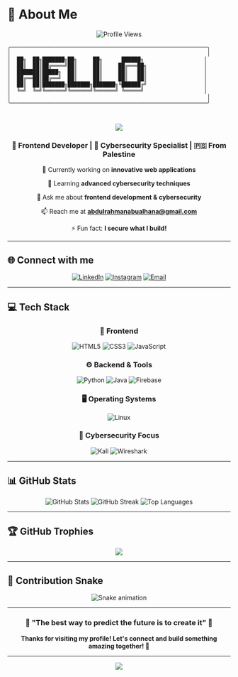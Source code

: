 # 💫 About Me

<div align="center">
  
![Profile Views](https://komarev.com/ghpvc/?username=d7mo25&label=Profile%20views&color=0e75b6&style=flat)

</div>

```ascii
╭──────────────────────────────────────────────────────────────╮
│                                                              │
│  ██╗  ██╗███████╗██╗     ██╗      ██████╗                   │
│  ██║  ██║██╔════╝██║     ██║     ██╔═══██╗                  │
│  ███████║█████╗  ██║     ██║     ██║   ██║                  │
│  ██╔══██║██╔══╝  ██║     ██║     ██║   ██║                  │
│  ██║  ██║███████╗███████╗███████╗╚██████╔╝                  │
│  ╚═╝  ╚═╝╚══════╝╚══════╝╚══════╝ ╚═════╝                   │
│                                                              │
╰──────────────────────────────────────────────────────────────╯
```

<h1 align="center">
  <img src="https://readme-typing-svg.herokuapp.com/?font=Righteous&size=35&center=true&vCenter=true&width=500&height=70&duration=4000&lines=Hi+There!+👋;+I'm+Abdelrahman!;" />
</h1>

<h3 align="center">🚀 Frontend Developer | 🔐 Cybersecurity Specialist | 🇵🇸 From Palestine</h3>

<div align="center">
  
  🔭 Currently working on **innovative web applications**
  
  🌱 Learning **advanced cybersecurity techniques**
  
  💬 Ask me about **frontend development & cybersecurity**
  
  📫 Reach me at **abdulrahmanabualhana@gmail.com**
  
  ⚡ Fun fact: **I secure what I build!**

</div>

---

## 🌐 Connect with me

<div align="center">
  
[![LinkedIn](https://img.shields.io/badge/LinkedIn-%230077B5.svg?logo=linkedin&logoColor=white)](https://linkedin.com/in/www.linkedin.com/in/abdelrahman-m-k-abualhana-0a40ba283)
[![Instagram](https://img.shields.io/badge/Instagram-%23E4405F.svg?logo=Instagram&logoColor=white)](https://www.instagram.com/d7mo_25/)
[![Email](https://img.shields.io/badge/Email-D14836?logo=gmail&logoColor=white)](mailto:abdulrahmanabualhana@gmail.com)

</div>

---

## 💻 Tech Stack

<div align="center">

### 🎨 Frontend
![HTML5](https://img.shields.io/badge/html5-%23E34F26.svg?style=for-the-badge&logo=html5&logoColor=white)
![CSS3](https://img.shields.io/badge/css3-%231572B6.svg?style=for-the-badge&logo=css3&logoColor=white)
![JavaScript](https://img.shields.io/badge/javascript-%23323330.svg?style=for-the-badge&logo=javascript&logoColor=%23F7DF1E)

### ⚙️ Backend & Tools
![Python](https://img.shields.io/badge/python-3670A0?style=for-the-badge&logo=python&logoColor=ffdd54)
![Java](https://img.shields.io/badge/java-%23ED8B00.svg?style=for-the-badge&logo=openjdk&logoColor=white)
![Firebase](https://img.shields.io/badge/firebase-%23039BE5.svg?style=for-the-badge&logo=firebase)

### 🖥️ Operating Systems
![Linux](https://img.shields.io/badge/Linux-FCC624?style=for-the-badge&logo=linux&logoColor=black)

### 🔐 Cybersecurity Focus
![Kali](https://img.shields.io/badge/Kali-268BEE?style=for-the-badge&logo=kalilinux&logoColor=white)
![Wireshark](https://img.shields.io/badge/Wireshark-1679A7?style=for-the-badge&logo=wireshark&logoColor=white)

</div>

---

## 📊 GitHub Stats

<div align="center">

<img src="https://github-readme-stats.vercel.app/api?username=d7mo25&theme=dark&hide_border=false&include_all_commits=false&count_private=false" alt="GitHub Stats" />

<img src="https://github-readme-streak-stats.herokuapp.com/?user=d7mo25&theme=dark&hide_border=false" alt="GitHub Streak" />

<img src="https://github-readme-stats.vercel.app/api/top-langs/?username=d7mo25&theme=dark&hide_border=false&include_all_commits=false&count_private=false&layout=compact" alt="Top Languages" />

</div>

---

## 🏆 GitHub Trophies

<div align="center">

![](https://github-profile-trophy.vercel.app/?username=d7mo25&theme=radical&no-frame=false&no-bg=true&margin-w=4)

</div>

---

## 🐍 Contribution Snake

<div align="center">

![Snake animation](https://github.com/d7mo25/d7mo25/blob/output/github-contribution-grid-snake.svg)

</div>

---

<div align="center">

### 🌟 "The best way to predict the future is to create it" 🌟

**Thanks for visiting my profile! Let's connect and build something amazing together! 🚀**

</div>

---

<div align="center">
  <img src="https://capsule-render.vercel.app/api?type=waving&color=gradient&height=100&section=footer"/>
</div>
